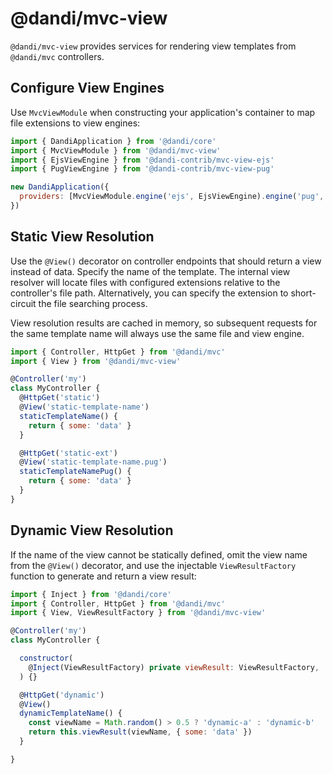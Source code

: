 # @dandi/mvc-view

`@dandi/mvc-view` provides services for rendering view templates from `@dandi/mvc` controllers.

## Configure View Engines

Use `MvcViewModule` when constructing your application's container to map file extensions to view engines:

```js
import { DandiApplication } from '@dandi/core'
import { MvcViewModule } from '@dandi/mvc-view'
import { EjsViewEngine } from '@dandi-contrib/mvc-view-ejs'
import { PugViewEngine } from '@dandi-contrib/mvc-view-pug'

new DandiApplication({
  providers: [MvcViewModule.engine('ejs', EjsViewEngine).engine('pug', PugViewEngine)],
})
```

## Static View Resolution

Use the `@View()` decorator on controller endpoints that should return a view instead of data. Specify the name of the
template. The internal view resolver will locate files with configured extensions relative to the controller's file
path. Alternatively, you can specify the extension to short-circuit the file searching process.

View resolution results are cached in memory, so subsequent requests for the same template name will
always use the same file and view engine.

```js
import { Controller, HttpGet } from '@dandi/mvc'
import { View } from '@dandi/mvc-view'

@Controller('my')
class MyController {
  @HttpGet('static')
  @View('static-template-name')
  staticTemplateName() {
    return { some: 'data' }
  }

  @HttpGet('static-ext')
  @View('static-template-name.pug')
  staticTemplateNamePug() {
    return { some: 'data' }
  }
}
```

## Dynamic View Resolution

If the name of the view cannot be statically defined, omit the view name from the `@View()` decorator,
and use the injectable `ViewResultFactory` function to generate and return a view result:

```js
import { Inject } from '@dandi/core'
import { Controller, HttpGet } from '@dandi/mvc'
import { View, ViewResultFactory } from '@dandi/mvc-view'

@Controller('my')
class MyController {

  constructor(
    @Inject(ViewResultFactory) private viewResult: ViewResultFactory,
  ) {}

  @HttpGet('dynamic')
  @View()
  dynamicTemplateName() {
    const viewName = Math.random() > 0.5 ? 'dynamic-a' : 'dynamic-b'
    return this.viewResult(viewName, { some: 'data' })
  }

}
```
